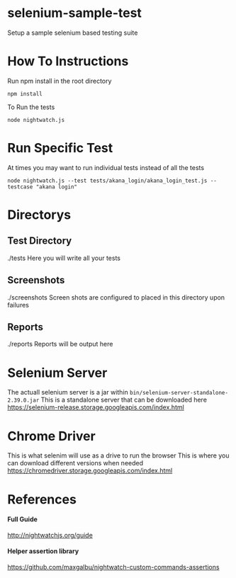 # selenium-sample-test
Setup a sample selenium based testing suite


# How To Instructions

Run npm install in the root directory
```
npm install
```
To Run the tests
```
node nightwatch.js
```
# Run Specific Test
At times you may want to run individual tests instead of all the tests
```
node nightwatch.js --test tests/akana_login/akana_login_test.js --testcase "akana login"
```

# Directorys

## Test Directory
./tests
Here you will write all your tests

## Screenshots
./screenshots
Screen shots are configured to placed in this directory upon failures

## Reports
./reports
Reports will be output here

# Selenium Server
The actuall selenium server is a jar within ```bin/selenium-server-standalone-2.39.0.jar```
This is a standalone server that can be downloaded here https://selenium-release.storage.googleapis.com/index.html

# Chrome Driver
This is what selenim will use as a drive to run the browser
This is where you can download different versions when needed https://chromedriver.storage.googleapis.com/index.html

# References
#### Full Guide
http://nightwatchjs.org/guide

#### Helper assertion library
https://github.com/maxgalbu/nightwatch-custom-commands-assertions
